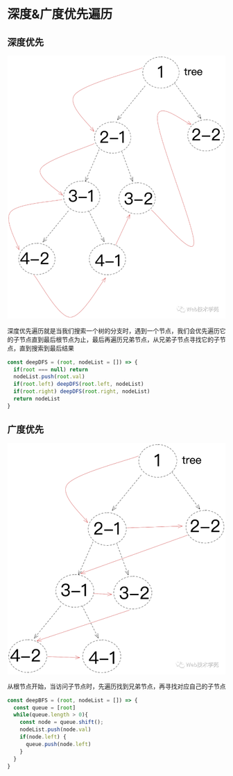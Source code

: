 # 深度&广度优先遍历

## 深度优先

![深度优先](../images/deepfirst.png)

深度优先遍历就是当我们搜索一个树的分支时，遇到一个节点，我们会优先遍历它的子节点直到最后根节点为止，最后再遍历兄弟节点，从兄弟子节点寻找它的子节点，直到搜索到最后结果

```js
const deepDFS = (root, nodeList = []) => {
  if(root === null) return
  nodeList.push(root.val)
  if(root.left) deepDFS(root.left, nodeList)
  if(root.right) deepDFS(root.right, nodeList)
  return nodeList
}
```

## 广度优先

![广度优先](../images/bfs.png)

从根节点开始，当访问子节点时，先遍历找到兄弟节点，再寻找对应自己的子节点

```js
const deepBFS = (root, nodeList = []) => {
  const queue = [root]
  while(queue.length > 0){
    const node = queue.shift();
    nodeList.push(node.val)
    if(node.left) {
      queue.push(node.left)
    }
  }
}
```
